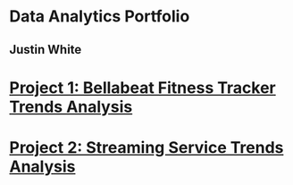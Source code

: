 # Data Analytics Portfolio
## Justin White

# [Project 1: Bellabeat Fitness Tracker Trends Analysis](https://github.com/JaytaAnalysis/BellabeatProject/tree/main)

# [Project 2: Streaming Service Trends Analysis](https://github.com/JaytaAnalysis/StreamingServiceAnalysisProject/)
